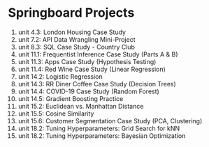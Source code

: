 # Springboard Projects
01. unit 4.3: London Housing Case Study
02. unit 7.2: API Data Wrangling Mini-Project
03. unit 8.3: SQL Case Study - Country Club
04. unit 11.1: Frequentist Inference Case Study (Parts A & B)
05. unit 11.3: Apps Case Study (Hypothesis Testing)
06. unit 11.4: Red Wine Case Study (Linear Regression)
07. unit 14.2: Logistic Regression
08. unit 14.3: RR Diner Coffee Case Study (Decision Trees)
09. unit 14.4: COVID-19 Case Study (Random Forest)
10. unit 14.5: Gradient Boosting Practice
11. unit 15.2: Euclidean vs. Manhattan Distance
12. unit 15.5: Cosine Similarity
13. unit 15.6: Customer Segmentation Case Study (PCA, Clustering)
14. unit 18.2: Tuning Hyperparameters: Grid Search for kNN
15. unit 18.2: Tuning Hyperparameters: Bayesian Optimization